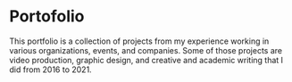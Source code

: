 # Portofolio
 This portfolio is a collection of projects from my experience working in various organizations, events, and companies. Some of those projects are video production, graphic design, and creative and academic writing that I did from 2016 to 2021.
